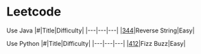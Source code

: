 # Leetcode

Use Java
|#|Title|Difficulty|
|---|---|---|
|[344](./344.java)|Reverse String|Easy|


Use Python
|#|Title|Difficulty|
|---|---|---|
|[412](./412.py)|Fizz Buzz|Easy|

